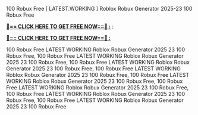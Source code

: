 100 Robux Free [ LATEST.WORKING ] Roblox Robux Generator 2025-23 100 Robux Free

**[🔴== CLICK HERE TO GET FREE NOW==🔴 :](https://oercommons.s3.amazonaws.com/media/courseware/relatedresource/file/all-zit.html)**
:

**[🔴== CLICK HERE TO GET FREE NOW==🔴 :](https://oercommons.s3.amazonaws.com/media/courseware/relatedresource/file/gift-zit.html)**

100 Robux Free LATEST WORKING Roblox Robux Generator 2025 23 100 Robux Free, 100 Robux Free LATEST WORKING Roblox Robux Generator 2025 23 100 Robux Free, 100 Robux Free LATEST WORKING Roblox Robux Generator 2025 23 100 Robux Free, 100 Robux Free LATEST WORKING Roblox Robux Generator 2025 23 100 Robux Free, 100 Robux Free LATEST WORKING Roblox Robux Generator 2025 23 100 Robux Free, 100 Robux Free LATEST WORKING Roblox Robux Generator 2025 23 100 Robux Free, 100 Robux Free LATEST WORKING Roblox Robux Generator 2025 23 100 Robux Free, 100 Robux Free LATEST WORKING Roblox Robux Generator 2025 23 100 Robux Free
